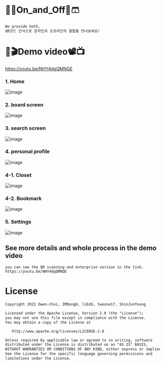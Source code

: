 # 👔👕On_and_Off👖🩳
```xml
We provide both,   
QR코드 인식으로 온라인과 오프라인의 결합을 만나보세요!
```
# 🎥🎬Demo video📽📺
https://youtu.be/NHY4dgQMNQE

### 1. Home  
![image](https://user-images.githubusercontent.com/82303989/171528107-9bf9c829-5940-458b-a4ad-706ad03257c0.png)

### 2. board screen
![image](https://user-images.githubusercontent.com/82303989/171528397-5d604092-e952-40b0-ae83-76fbdeab18b4.png)

### 3. search screen
![image](https://user-images.githubusercontent.com/82303989/171528455-d8d2a0bd-ce36-41af-b848-0e8630502569.png)

### 4. personal profile
![image](https://user-images.githubusercontent.com/82303989/171528507-d624b4a9-c050-43c4-9db7-9f787cf4c7e7.png)

### 4-1. Closet
![image](https://user-images.githubusercontent.com/82303989/171528716-4c2775fa-294c-4df5-aec9-f80d59938c39.png)

### 4-2. Bookmark
![image](https://user-images.githubusercontent.com/82303989/171528616-5afebcd0-d433-4395-b1a7-c4b9d2784b24.png)

### 5. Settings
![image](https://user-images.githubusercontent.com/82303989/171528802-6e06209f-31cb-4e04-8ebf-85736e5c1501.png)

## See more details and whole process in the demo video  
```xml
you can see the QR scanning and enterprise version in the link.
https://youtu.be/NHY4dgQMNQE
```
# License
```xml
Copyright 2022 Owen-Choi, IMDongH, lib26, twoone17, ShinJunYoung

Licensed under the Apache License, Version 2.0 (the "License");
you may not use this file except in compliance with the License.
You may obtain a copy of the License at

   http://www.apache.org/licenses/LICENSE-2.0

Unless required by applicable law or agreed to in writing, software
distributed under the License is distributed on an "AS IS" BASIS,
WITHOUT WARRANTIES OR CONDITIONS OF ANY KIND, either express or implied.
See the License for the specific language governing permissions and
limitations under the License.
